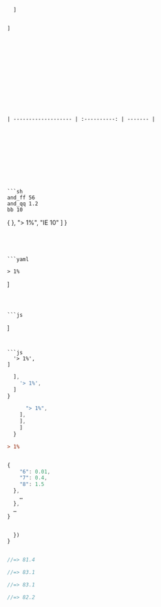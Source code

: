 




```js
  ]
```


```yaml

```





</a>










    ]
  ```













| ------------------- | :----------: | ------- |











```sh
and_ff 56
and_qq 1.2
bb 10
```









{
  },
    "> 1%",
    "IE 10"
  ]
}
```




```yaml

> 1%
```






  ]
```



```js
```


  ]
```


```js
  '> 1%',
]
```



```js
  ],
    '> 1%',
  ]
}
```





```js
      "> 1%",
    ],
    ],
    ]
  }
```


```ini
> 1%


```




```
```



```js
{
    "6": 0.01,
    "7": 0.4,
    "8": 1.5
  },
    …
  },
  …
}
```





```js

  })
}
```






```sh
```


```js
//=> 81.4
```

```js
//=> 83.1
```

```js
//=> 83.1
```

```js
//=> 82.2
```


```sh
```

```sh
```

```sh
```

```sh
```





   ```sh
   ```


   ```sh
   ```


   ```sh
   ```


   ```sh
   ```


   ```sh
   ```






```js
```









